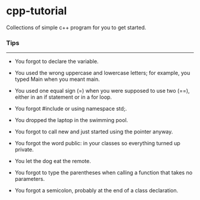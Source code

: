 # cpp-tutorial
Collections of simple c++ program for you to get started.

### Tips
________

+ You forgot to declare the variable.

+ You used the wrong uppercase and lowercase letters; for example, you typed Main when you meant main.

+ You used one equal sign (=) when you were supposed to use two (==), either in an if statement or in a for loop.

+ You forgot #include <iostream> or using namespace std;.

+ You dropped the laptop in the swimming pool.

+ You forgot to call new and just started using the pointer anyway.

+ You forgot the word public: in your classes so everything turned up private.

+ You let the dog eat the remote.

+ You forgot to type the parentheses when calling a function that takes no parameters.

+ You forgot a semicolon, probably at the end of a class declaration.
